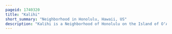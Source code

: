 ```yaml
---
pageid: 1740320
title: "Kalihi"
short_summary: "Neighborhood in Honolulu, Hawaii, US"
description: "Kalihi is a Neighborhood of Honolulu on the Island of OʻAhu in HawaiʻI, United States. It is surrounded by liliha Chinatown and Downtown Honolulu to the east Mapunapuna Moanalua and Salt Lake to the West."
---
```

